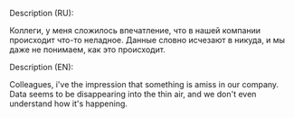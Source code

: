 Description (RU):

Коллеги, у меня сложилось впечатление, что в нашей компании происходит что-то неладное. Данные словно исчезают в никуда, и мы даже не понимаем, как это происходит.

Description (EN):

Colleagues, i've the impression that something is amiss in our company. Data seems to be disappearing into the thin air, and we don't even understand how it's happening.
